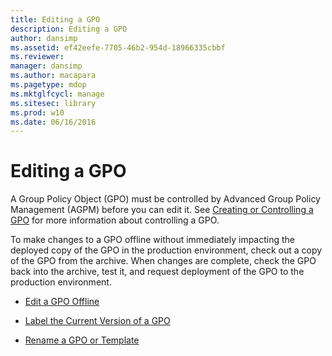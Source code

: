 ```yaml
---
title: Editing a GPO
description: Editing a GPO
author: dansimp
ms.assetid: ef42eefe-7705-46b2-954d-18966335cbbf
ms.reviewer: 
manager: dansimp
ms.author: macapara
ms.pagetype: mdop
ms.mktglfcycl: manage
ms.sitesec: library
ms.prod: w10
ms.date: 06/16/2016
---
```



# Editing a GPO


A Group Policy Object (GPO) must be controlled by Advanced Group Policy Management (AGPM) before you can edit it. See [Creating or Controlling a GPO](creating-or-controlling-a-gpo-agpm40-ed.md) for more information about controlling a GPO.

To make changes to a GPO offline without immediately impacting the deployed copy of the GPO in the production environment, check out a copy of the GPO from the archive. When changes are complete, check the GPO back into the archive, test it, and request deployment of the GPO to the production environment.

-   [Edit a GPO Offline](edit-a-gpo-offline-agpm40.md)

-   [Label the Current Version of a GPO](label-the-current-version-of-a-gpo-agpm40.md)

-   [Rename a GPO or Template](rename-a-gpo-or-template-agpm40.md)

 

 





